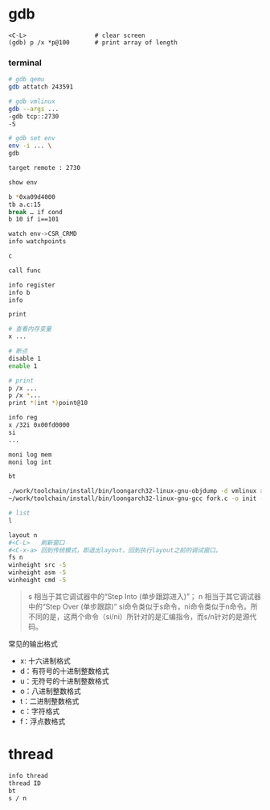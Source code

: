 # gdb
```
<C-L>                   # clear screen
(gdb) p /x *p@100       # print array of length
```
### terminal
```bash
# gdb qemu
gdb attatch 243591

# gdb vmlinux
gdb --args ...
-gdb tcp::2730
-S

# gdb set env
env -i ... \
gdb
```


```bash
target remote : 2730

show env

b *0xa09d4000
tb a.c:15
break … if cond
b 10 if i==101

watch env->CSR_CRMD
info watchpoints

c

call func

info register
info b
info 

print

# 查看内存变量
x ...

# 断点
disable 1 
enable 1

# print
p /x ...
p /x *...
print *(int *)point@10

info reg
x /32i 0x00fd0000
si
...

moni log mem
moni log int

bt

./work/toolchain/install/bin/loongarch32-linux-gnu-objdump -d vmlinux > a.txt
~/work/toolchain/install/bin/loongarch32-linux-gnu-gcc fork.c -o init --static

# list
l

layout n
#<C-L>   刷新窗口
#<C-x-a> 回到传统模式，即退出layout，回到执行layout之前的调试窗口。
fs n
winheight src -5
winheight asm -5
winheight cmd -5
```


> s 相当于其它调试器中的“Step Into (单步跟踪进入)”；
> n 相当于其它调试器中的“Step Over (单步跟踪)”
> si命令类似于s命令，ni命令类似于n命令。所不同的是，这两个命令（si/ni）所针对的是汇编指令，而s/n针对的是源代码。



常见的输出格式
- x: 十六进制格式
- d：有符号的十进制整数格式
- u：无符号的十进制整数格式
- o：八进制整数格式
- t：二进制整数格式
- c：字符格式
- f：浮点数格式


# thread
```bash
info thread
thread ID
bt
s / n
```
